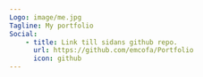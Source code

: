 ```yaml
---
Logo: image/me.jpg 
Tagline: My portfolio
Social:
    - title: Link till sidans github repo.
      url: https://github.com/emcofa/Portfolio
      icon: github
---
```

